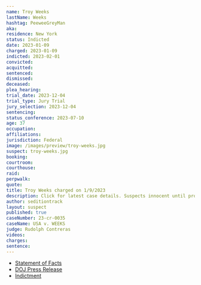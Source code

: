 ```yaml
---
name: Troy Weeks
lastName: Weeks
hashtag: PeeweeGreyMan
aka:
residence: New York
status: Indicted
date: 2023-01-09
charged: 2023-01-09
indicted: 2023-02-01
convicted:
acquitted:
sentenced:
dismissed:
deceased:
plea_hearing:
trial_date: 2023-12-04
trial_type: Jury Trial
jury_selection: 2023-12-04
sentencing:
status_conference: 2023-07-10
age: 37
occupation:
affiliations:
jurisdiction: Federal
image: /images/preview/troy-weeks.jpg
suspect: troy-weeks.jpg
booking:
courtroom:
courthouse:
raid:
perpwalk:
quote:
title: Troy Weeks charged on 1/9/2023
description: Click for latest case details. Suspects innocent until proven guilty.
author: seditiontrack
layout: suspect
published: true
caseNumber: 23-cr-0035
caseName: USA v. WEEKS
judge: Rudolph Contreras
videos:
charges:
sentence:
---
```

- [Statement of Facts](https://storage.courtlistener.com/recap/gov.uscourts.dcd.250841/gov.uscourts.dcd.250841.1.1_1.pdf)
- [DOJ Press Release](https://www.justice.gov/usao-dc/pr/three-arrested-felony-charges-actions-during-jan-6-capitol-breach)
- [Indictment](https://www.justice.gov/usao-dc/case-multi-defendant/file/1567171/download)
